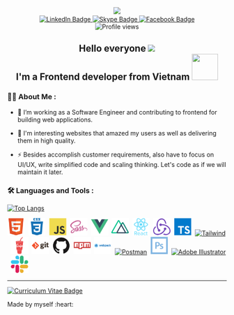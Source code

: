 <div id="header" align="center">
  <img src="https://media.giphy.com/media/f6hnhHkks8bk4jwjh3/giphy.gif" width="100"/>
</div>

<div id="badges" align="center">
  <a href="https://www.linkedin.com/in/tin-nguyen-chain-7627b9225/" target="_blank">
    <img src="https://img.shields.io/badge/LinkedIn-blue?style=for-the-badge&logo=linkedin&logoColor=white&color=0E76A8" alt="LinkedIn Badge"/>
  </a>
  <a href="https://join.skype.com/invite/hdhmUevM7Cl0" target="_blank">
    <img src="https://img.shields.io/badge/Skype-blue?style=for-the-badge&logo=skype&logoColor=white&color=00aff0" alt="Skype Badge"/>
  </a>
  <a href="https://www.facebook.com/chain.nguyentran/" target="_blank">
    <img src="https://img.shields.io/badge/Facebook-blue?style=for-the-badge&logo=facebook&logoColor=white&color=4267B2" alt="Facebook Badge"/>
  </a>
</div>

<div align="center">
  <img src="https://komarev.com/ghpvc/?username=chainnguyen&style=for-the-badge&color=orange" alt="Profile views"/>
</div> 

<div align="center">
  <h2>
    Hello everyone
    <img src="https://media.giphy.com/media/sdCGCloik2zbObiU6b/giphy.gif" width="30px"/>
    <br/>
    I'm a Frontend developer from Vietnam
    <img src="https://media.giphy.com/media/zBfalNdTyCek8ZEk18/giphy.gif" width="60px" height="60px"/>
  </h2>
</div>


### :man_technologist: About Me :

- :telescope: I’m working as a Software Engineer and contributing to frontend for building web applications.

- :seedling: I'm interesting websites that amazed my users as well as delivering them in high quality.

- :zap: Besides accomplish customer requirements, also have to focus on UI/UX, write simplified code and scaling thinking. Let's code as if we will maintain it later.


### :hammer_and_wrench: Languages and Tools :

[![Top Langs](https://github-readme-stats.vercel.app/api/top-langs/?username=chainnguyen&layout=compact&theme=codeSTACKr)](https://github.com/anuraghazra/github-readme-stats)

<div>
   <a href="https://htmlreference.io/" target="_blank" rel="nofollow" title="HTML Reference" style="display: inline-block;">
    <img src="https://github.com/devicons/devicon/blob/master/icons/html5/html5-original.svg"
         alt="HTML" 
         width="40" 
         height="40"/>
  </a>&nbsp;
  <a href="https://cssreference.io/" target="_blank" rel="nofollow" title="CSS Reference" style="display: inline-block">
    <img src="https://github.com/devicons/devicon/blob/master/icons/css3/css3-plain-wordmark.svg"
         alt="CSS" 
         width="40" 
         height="40"/>
  </a>&nbsp;
  <a href="https://javascript.info/" target="_blank" rel="nofollow" title="Javascript" style="display: inline-block">
    <img src="https://github.com/devicons/devicon/blob/master/icons/javascript/javascript-original.svg"
         alt="JavaScript" 
         width="40" 
         height="40"/>
  </a>&nbsp;
  <a href="https://sass-lang.com/" target="_blank" rel="nofollow" title="SASS" style="display: inline-block">
    <img src="https://github.com/devicons/devicon/blob/master/icons/sass/sass-original.svg" 
         alt="Sass" 
         width="40" 
         height="40"/>
  </a>&nbsp;
  <a href="https://vuejs.org/" target="_blank" rel="nofollow" title="VueJS" style="display: inline-block">
    <img src="https://github.com/devicons/devicon/blob/master/icons/vuejs/vuejs-original.svg" 
         alt="Vue" 
         width="40" 
         height="40"/>
  </a>&nbsp;
  <a href="https://nuxtjs.org/" target="_blank" rel="nofollow" title="NuxtJS" style="display: inline-block">
    <img src="https://github.com/devicons/devicon/blob/master/icons/nuxtjs/nuxtjs-original.svg"
         alt="NuxtJS" 
         width="40" 
         height="40"/>
  </a>&nbsp;
  <a href="https://reactjs.org/" target="_blank" rel="nofollow" title="ReactJS" style="display: inline-block">
    <img src="https://github.com/devicons/devicon/blob/master/icons/react/react-original-wordmark.svg"
         alt="React" 
         width="40" 
         height="40"/>
  </a>&nbsp;
  <a href="https://redux-toolkit.js.org/" target="_blank" rel="nofollow" title="Redux" style="display: inline-block">
    <img src="https://github.com/devicons/devicon/blob/master/icons/redux/redux-original.svg"
         alt="Redux" 
         width="40" 
         height="40"/>
  </a>&nbsp;
  <a href="https://www.typescriptlang.org/" target="_blank" rel="nofollow" title="Typescript" style="display: inline-block">
    <img src="https://github.com/devicons/devicon/blob/master/icons/typescript/typescript-original.svg"
         alt="Typescript" 
         width="40"
         height="40"/>
  </a>&nbsp;
    <a href="https://tailwindcss.com/" target="_blank" rel="nofollow" title="Tailwind" style="display: inline-block">
    <img src="https://www.vectorlogo.zone/logos/tailwindcss/tailwindcss-icon.svg"
         alt="Tailwind" 
         width="40" 
         height="40"/>
  </a>&nbsp;
  <a href="https://gulpjs.com" target="_blank" rel="nofollow" title="Gulp" style="display: inline-block">
    <img src="https://raw.githubusercontent.com/devicons/devicon/master/icons/gulp/gulp-plain.svg"
         alt="Gulp" 
         width="40" 
         height="40"/>
  </a>&nbsp;
  <a href="https://git-scm.com/" target="_blank" rel="nofollow" title="Git" style="display: inline-block">
    <img src="https://github.com/devicons/devicon/blob/master/icons/git/git-original-wordmark.svg"
         alt="Git" 
         width="40" 
         height="40"/>
  </a>&nbsp;
  <a href="https://github.com/" target="_blank" rel="nofollow" title="Github" style="display: inline-block">
    <img src="https://github.com/devicons/devicon/blob/master/icons/github/github-original.svg"
         alt="Github" 
         width="40" 
         height="40"/>
  </a>&nbsp;
  <a href="https://www.npmjs.com/" target="_blank" rel="nofollow" title="NPM" style="display: inline-block">
    <img src="https://github.com/devicons/devicon/blob/master/icons/npm/npm-original-wordmark.svg" 
         alt="NPM" 
         width="40" 
         height="40"/>
  </a>&nbsp;
  <a href="https://webpack.js.org" target="_blank" rel="nofollow" title="Webpack" style="display: inline-block">
    <img src="https://raw.githubusercontent.com/devicons/devicon/d00d0969292a6569d45b06d3f350f463a0107b0d/icons/webpack/webpack-original-wordmark.svg"
         alt="Webpack" 
         width="40" 
         height="40"/>
  </a>&nbsp;
  <a href="https://postman.com" target="_blank" rel="nofollow" title="Postman" style="display: inline-block">
    <img src="https://www.vectorlogo.zone/logos/getpostman/getpostman-icon.svg"
         alt="Postman" 
         width="40" 
         height="40"/>
  </a>&nbsp;
  <a href="javascript:void(0)" rel="nofollow" title="Photoshop" style="display: inline-block">
    <img src="https://github.com/devicons/devicon/blob/master/icons/photoshop/photoshop-line.svg" 
         alt="Photoshop" 
         width="40" 
         height="40"/>
  </a>&nbsp;
  <a href="javascript:void(0)" rel="nofollow" title="Adobe Illustrator" style="display: inline-block">
    <img src="https://www.vectorlogo.zone/logos/adobe_illustrator/adobe_illustrator-icon.svg"
         alt="Adobe Illustrator" 
         width="40" 
         height="40"/>
  </a>&nbsp;
  <a href="https://slack.com/" target="_blank" rel="nofollow" title="Slack" style="display: inline-block">
    <img src="https://github.com/devicons/devicon/blob/master/icons/slack/slack-original.svg"
         alt="Slack" 
         width="40" 
         height="40"/>
  </a>
</div>

---

<a href="https://chainnguyen.github.io/chain-curriculum-vitae/" target="_blank">
  <img src="https://img.shields.io/website?label=my-curriculum-vitae&url=https%3A%2F%2Fchainnguyen.github.io%2Fchain-curriculum-vitae%2F&style=for-the-badge&logo=appveyor&logoColor=white&color=FE7D37" alt="Curriculum Vitae Badge"/>
</a>

<p>Made by myself :heart:</p>
